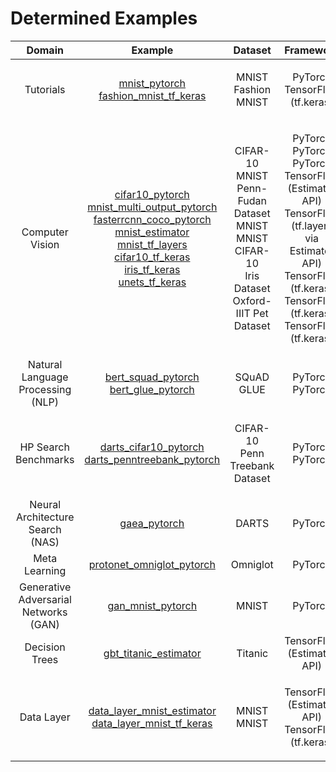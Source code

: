 # Determined Examples
| Domain | Example | Dataset | Framework |
|:------:|:-----:|:-------:|:------------------:|
| Tutorials | <p>[mnist_pytorch](tutorials/mnist_pytorch)<br>[fashion_mnist_tf_keras](tutorials/fashion_mnist_tf_keras)</p> | <p>MNIST<br>Fashion MNIST</p> | <p>PyTorch<br>TensorFlow (tf.keras)</p> |
| Computer Vision | <p>[cifar10_pytorch](computer_vision/cifar10_pytorch)<br>[mnist_multi_output_pytorch](computer_vision/mnist_multi_output_pytorch)<br>[fasterrcnn_coco_pytorch](computer_vision/fasterrcnn_coco_pytorch)<br>[mnist_estimator](computer_vision/mnist_estimator)<br>[mnist_tf_layers](computer_vision/mnist_tf_layers)<br>[cifar10_tf_keras](computer_vision/cifar10_tf_keras)<br>[iris_tf_keras](computer_vision/iris_tf_keras)<br>[unets_tf_keras](computer_vision/unets_tf_keras)</p> | <p>CIFAR-10<br>MNIST<br>Penn-Fudan Dataset<br>MNIST<br>MNIST<br>CIFAR-10<br>Iris Dataset<br>Oxford-IIIT Pet Dataset</p> | <p>PyTorch<br>PyTorch<br>PyTorch<br>TensorFlow (Estimator API)<br>TensorFlow (tf.layers via Estimator API)<br>TensorFlow (tf.keras)<br>TensorFlow (tf.keras)<br>TensorFlow (tf.keras)</p> |
| Natural Language Processing (NLP) | <p>[bert_squad_pytorch](nlp/bert_squad_pytorch)<br>[bert_glue_pytorch](nlp/bert_glue_pytorch)</p> | <p>SQuAD<br>GLUE</p> | <p>PyTorch<br>PyTorch</p> |
| HP Search Benchmarks |  <p>[darts_cifar10_pytorch](hp_search_benchmarks/darts_cifar10_pytorch)<br>[darts_penntreebank_pytorch](hp_search_benchmarks/darts_penntreebank_pytorch)</p> |  <p>CIFAR-10<br>Penn Treebank Dataset</p> |  <p>PyTorch<br>PyTorch</p> |
| Neural Architecture Search (NAS)  | [gaea_pytorch](nas/gaea_pytorch) | DARTS | PyTorch |
| Meta Learning | [protonet_omniglot_pytorch](meta_learning/protonet_omniglot_pytorch) | Omniglot | PyTorch |
| Generative Adversarial Networks (GAN) | [gan_mnist_pytorch](gan/gan_mnist_pytorch) | MNIST | PyTorch |
| Decision Trees  | [gbt_titanic_estimator](decision_trees/gbt_titanic_estimator) | Titanic | TensorFlow (Estimator API) |
| Data Layer | <p>[data_layer_mnist_estimator](data_layer/data_layer_mnist_estimator)<br>[data_layer_mnist_tf_keras](data_layer/data_layer_mnist_tf_keras)</p> | <p>MNIST<br>MNIST</p> | <p>TensorFlow (Estimator API)<br>TensorFlow (tf.keras)</p> |
